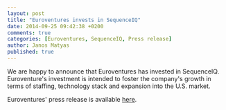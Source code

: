 ```yaml
---
layout: post
title: "Euroventures invests in SequenceIQ"
date: 2014-09-25 09:42:38 +0200
comments: true
categories: [Euroventures, SequenceIQ, Press release]
author: Janos Matyas
published: true
---
```


We are happy to announce that Euroventures has invested in SequenceIQ. Euroventure's investment is intended to foster the company's growth in terms of staffing, technology stack and expansion into the U.S. market. 

Euroventures' press release is available [here](http://www.euroventures.hu/news.php?id=296).

